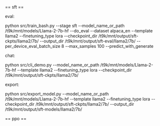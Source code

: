 == sft ==

eval:

python src/train_bash.py --stage sft --model_name_or_path /t9k/mnt/models/Llama-2-7b-hf --do_eval --dataset alpaca_en --template llama2 --finetuning_type lora --checkpoint_dir /t9k/mnt/output/sft-ckpts/llama2/7b/ --output_dir /t9k/mnt/output/sft-eval/llama2/7b/ --per_device_eval_batch_size 8 --max_samples 100 --predict_with_generate

chat:

python src/cli_demo.py --model_name_or_path /t9k/mnt/models/Llama-2-7b-hf --template llama2 --finetuning_type lora --checkpoint_dir /t9k/mnt/output/sft-ckpts/llama2/7b/

export:

python src/export_model.py --model_name_or_path /t9k/mnt/models/Llama-2-7b-hf --template llama2 --finetuning_type lora --checkpoint_dir /t9k/mnt/output/sft-ckpts/llama2/7b/ --output_dir /t9k/mnt/output/sft-models/llama2/7b/

== ppo ==






